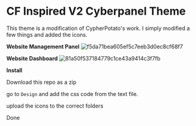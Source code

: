 # CF Inspired V2 Cyberpanel Theme
This theme is a modification of CypherPotato's work. I simply modified a few things and added the icons.


**Website Management Panel**
![f5da71bea605ef5c7eeb3d0ec8cf68f7](https://user-images.githubusercontent.com/67932890/197080343-6ba2e838-fb8b-401f-8dd4-bedc411db78a.png)

**Website Dashboard**
![81a50f537184779c1ce43a9414c3f7fb](https://user-images.githubusercontent.com/67932890/197212643-ff98737a-5b1f-4c1b-9b8f-fbf9b8532f4e.png)


**Install**

Download this repo as a zip 

go to `Design` and add the css code from the text file.

upload the icons to the correct folders

Done
